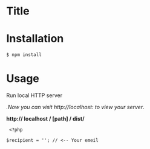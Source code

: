# Title



# Installation

```$ npm install```


# Usage

Run local HTTP server

<em>.Now you can visit http://localhost: to view your server</em>.

**http:// localhost / [path] / dist/**

```
 <?php 

$recipient = ''; // <-- Your emeil
```
